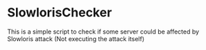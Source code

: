 SlowlorisChecker
================

This is a simple script to check if some server could be affected by Slowloris attack (Not executing the attack itself)
